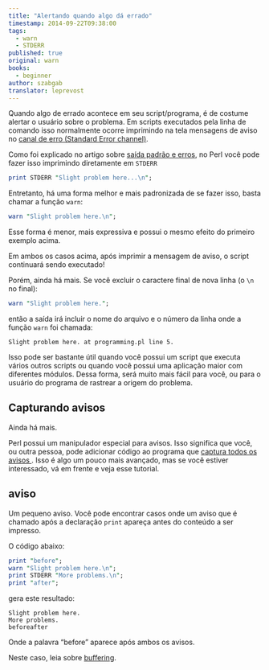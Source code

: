 ```yaml
---
title: "Alertando quando algo dá errado"
timestamp: 2014-09-22T09:38:00
tags:
  - warn
  - STDERR
published: true
original: warn
books:
  - beginner
author: szabgab
translator: leprevost
---
```



Quando algo de errado acontece em seu script/programa, é de costume alertar o usuário sobre o problema. Em scripts executados pela linha de comando isso normalmente ocorre imprimindo na tela mensagens de aviso no [ canal de erro (Standard Error channel)](https://perlmaven.com/stdout-stderr-and-redirection).


Como foi explicado no artigo sobre [ saída padrão e erros](https://perlmaven.com/stdout-stderr-and-redirection),
no Perl você pode fazer isso imprimindo diretamente em `STDERR`

```perl
print STDERR "Slight problem here...\n";
```

Entretanto, há uma forma melhor e mais padronizada de se fazer isso, basta chamar a função `warn`:

```perl
warn "Slight problem here.\n";
```

Esse forma é menor, mais expressiva e possui o mesmo efeito do primeiro exemplo acima.

Em ambos os casos acima, após imprimir a mensagem de aviso, o script continuará sendo executado!

Porém, ainda há mais. Se você excluir o caractere final de nova linha (o `\n` no final):

```perl
warn "Slight problem here.";
```

então a saída irá incluir o nome do arquivo e o número da linha onde a função `warn` foi chamada:

```
Slight problem here. at programming.pl line 5.
```

Isso pode ser bastante útil quando você possui um script que executa vários outros scripts ou quando você possui uma aplicação maior com diferentes módulos. Dessa forma, será muito mais fácil para você, ou para o usuário do programa de rastrear a origem do problema.

## Capturando avisos

Ainda há mais.

Perl possui um manipulador especial para avisos.
Isso significa que você, ou outra pessoa, pode adicionar código ao programa que [ captura todos os avisos ](https://perlmaven.com/how-to-capture-and-save-warnings-in-perl). Isso é algo um pouco mais avançado, mas se você estiver interessado, vá em frente e veja esse tutorial.

## aviso

Um pequeno aviso. Você pode encontrar casos onde um aviso que é chamado após a declaração `print` apareça antes do conteúdo a ser impresso.

O código abaixo:

```perl
print "before";
warn "Slight problem here.\n";
print STDERR "More problems.\n";
print "after";
```

gera este resultado:

```
Slight problem here.
More problems.
beforeafter
```

Onde a palavra “before” aparece após ambos os avisos.

Neste caso, leia sobre [buffering](https://perlmaven.com/stdout-stderr-and-redirection#buffering).

